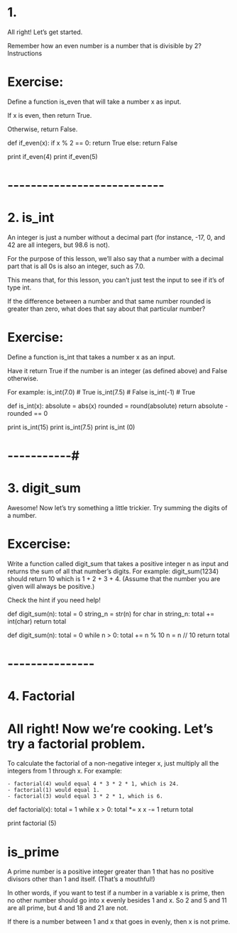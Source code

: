 # 1.

All right! Let’s get started.

Remember how an even number is a number that is divisible by 2?
Instructions

# Exercise:
Define a function is_even that will take a number x as input.

If x is even, then return True.

Otherwise, return False.




def if_even(x):
  if x % 2 == 0:
    return True
  else:
     return False

print if_even(4)
print if_even(5) 

# --------------------------- #

# 2. is_int

An integer is just a number without a decimal part (for instance, -17, 0, and 42 are all integers, but 98.6 is not).

For the purpose of this lesson, we’ll also say that a number with a decimal part that is all 0s is also an integer, such as 7.0.

This means that, for this lesson, you can’t just test the input to see if it’s of type int.

If the difference between a number and that same number rounded is greater than zero, what does that say about that particular number?


# Exercise:
Define a function is_int that takes a number x as an input.

Have it return True if the number is an integer (as defined above) and False otherwise.

For example:
is_int(7.0) # True
is_int(7.5)  # False
is_int(-1) # True

def is_int(x):
  absolute = abs(x)
  rounded = round(absolute)
  return absolute - rounded == 0 

print is_int(15)
print is_int(7.5)
print is_int (0)
 

# -----------# 

# 3. digit_sum

Awesome! Now let’s try something a little trickier. Try summing the digits of a number.

# Excercise:
Write a function called digit_sum that takes a positive integer n as input and returns the sum of all that number’s digits. For example: digit_sum(1234) should return 10 which is 1 + 2 + 3 + 4. (Assume that the number you are given will always be positive.)

Check the hint if you need help!


def digit_sum(n):
  total = 0 
  string_n = str(n)
  for char in string_n:
   total += int(char)
  return total 


def digit_sum(n):
  total = 0
  while n > 0:
    total += n % 10
    n = n // 10
  return total 

# --------------- #


# 4. Factorial 
 
 # All right! Now we’re cooking. Let’s try a factorial problem.

To calculate the factorial of a non-negative integer x, just multiply all the integers from 1 through x. For example:

    - factorial(4) would equal 4 * 3 * 2 * 1, which is 24.
    - factorial(1) would equal 1.
    - factorial(3) would equal 3 * 2 * 1, which is 6.



def factorial(x):
  total = 1 
  while x > 0:
    total *= x
    x -= 1
  return total 

print factorial (5)    








# is_prime

A prime number is a positive integer greater than 1 that has no positive divisors other than 1 and itself. (That’s a mouthful!)

In other words, if you want to test if a number in a variable x is prime, then no other number should go into x evenly besides 1 and x. So 2 and 5 and 11 are all prime, but 4 and 18 and 21 are not.

If there is a number between 1 and x that goes in evenly, then x is not prime.


















